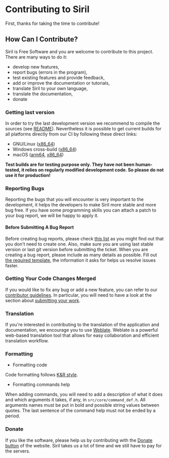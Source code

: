 # Contributing to Siril

First, thanks for taking the time to contribute!

## How Can I Contribute?

Siril is Free Software and you are welcome to contribute to this project. There are many ways to do it:

* develop new features,
* report bugs (errors in the program),
* test existing features and provide feedback,
* add or improve the documentation or tutorials,
* translate Siril to your own language,
* translate the documentation,
* donate

### Getting last version

In order to try the last development version we recommend to compile the sources (see [README](README.md)). Nevertheless it is possible to get current builds for all platforms directly from our CI by following these direct links:

* GNU/Linux ([x86_64](https://gitlab.com/free-astro/siril/-/jobs/artifacts/master/download?job=appimage))
* Windows cross-build ([x86_64](https://gitlab.com/free-astro/siril/-/jobs/artifacts/master/download?job=win64))
* macOS ([arm64](https://gitlab.com/free-astro/siril/-/jobs/artifacts/master/download?job=siril-macos:%20[macosarm]), [x86_64](https://gitlab.com/free-astro/siril/-/jobs/artifacts/master/download?job=siril-macos:%20[shared-macos-amd64]))

 **Test builds are for testing purpose only. They have not been human-tested, it relies on regularly modified development code. So please do not use it for production!**

### Reporting Bugs

Reporting the bugs that you will encounter is very important to the development, it helps the developers to make Siril more stable and more bug free. If you have some programming skills you can attach a patch to your bug report, we will be happy to apply it.

#### Before Submitting A Bug Report

Before creating bug reports, please check [this list](https://gitlab.com/free-astro/siril/issues) as you might find out that you don't need to create one. Also, make sure you are using last stable version or last git version before submitting the ticket.
When you are creating a bug report, please include as many details as possible. Fill out [the required template](https://gitlab.com/free-astro/siril/blob/master/.gitlab/issue_templates/bug.md), the information it asks for helps us resolve issues faster.

### Getting Your Code Changes Merged

If you would like to fix any bug or add a new feature, you can refer to our [contributor guidelines](https://siril-contrib-doc.readthedocs.io/en/latest/).
In particular, you will need to have a look at the section about [submitting your work](https://siril-contrib-doc.readthedocs.io/en/latest/SubmitingWork.html).

### Translation

If you're interested in contributing to the translation of the application and documentation, 
we encourage you to use [Weblate](https://weblate.siril.org/projects/siril/). Weblate is a 
powerful web-based translation tool that allows for easy collaboration and efficient 
translation workflow.

### Formatting

* Formatting code

Code formatting follows [K&R style](https://en.wikipedia.org/wiki/Indentation_style#K&R_style).

* Formatting commands help

When adding commands, you will need to add a description of what it does and which arguments it takes, if any, in `src/core/command_def.h`. All arguments names must be put in bold and possible string values between quotes. The last sentence of the command help must not be ended by a period.

### Donate

If you like the software, please help us by contributing with the [Donate button](https://www.siril.org/#support-us) of the website. Siril takes us a lot of time and we still have to pay for the servers.
